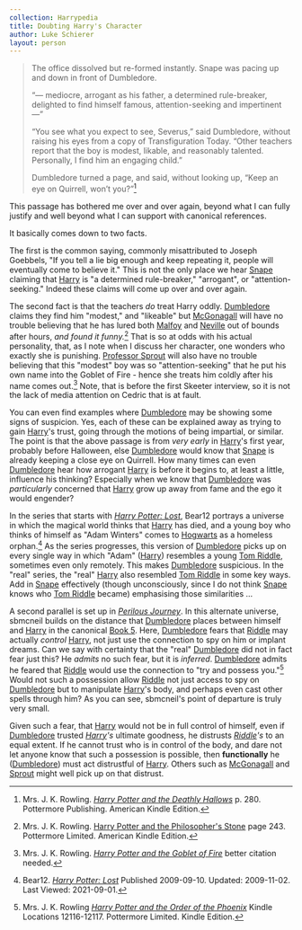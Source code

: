 ```yaml
---
collection: Harrypedia
title: Doubting Harry's Character
author: Luke Schierer
layout: person
---
```


> The office dissolved but re-formed instantly. Snape was pacing up and down in
> front of Dumbledore.
>
> “— mediocre, arrogant as his father, a determined rule-breaker, delighted to
> find himself famous, attention-seeking and impertinent —”
>
> “You see what you expect to see, Severus,” said Dumbledore, without raising
> his eyes from a copy of Transfiguration Today. “Other teachers report that the
> boy is modest, likable, and reasonably talented. Personally, I find him an
> engaging child.”
>
> Dumbledore turned a page, and said, without looking up, “Keep an eye on
> Quirrell, won’t you?”[^20210901-1]

This passage has bothered me over and over again, beyond what I can fully
justify and well beyond what I can support with canonical references.

It basically comes down to two facts.

The first is the common saying, commonly misattributed to Joseph Goebbels, "If
you tell a lie big enough and keep repeating it, people will eventually come to
believe it."  This is not the only place we hear [Snape][] claiming that
[Harry][] is "a determined rule-breaker," "arrogant", or "attention-seeking."
Indeed these claims will come up over and over again.

The second fact is that the teachers *do* treat Harry oddly.  [Dumbledore][]
claims they find him "modest," and "likeable" but [McGonagall][] will have no
trouble believing that he has lured both [Malfoy][] and [Neville][] out of
bounds after hours, *and found it funny.*[^231003-4]  That is so at odds with
his actual
personality, that, as I note when I discuss her character, one wonders who
exactly she is punishing.  [Professor Sprout][] will also have no trouble
believing that this "modest" boy was so "attention-seeking" that he put his own
name into the Goblet of Fire - hence she treats him coldly after his name comes
out.[^20210901-2]  Note, that is before the first Skeeter interview, so it is
not the lack of media attention on Cedric that is at fault.

You can even find examples where [Dumbledore][] may be showing some signs of
suspicion. Yes, each of these can be explained away as trying to gain
[Harry][]'s trust, going through the motions of being impartial, or similar.
The point is that the above passage is from *very early* in [Harry][]'s first
year, probably before Halloween, else [Dumbledore][] would know that [Snape][]
is already keeping a close eye on Quirrell.  How many times can even
[Dumbledore][] hear how arrogant [Harry][] is before it begins to, at least a
little, influence his thinking?  Especially when we know that [Dumbledore][]
was *particularly* concerned that [Harry][] grow up away from fame and the ego
it would engender?

In the series that starts with _[Harry Potter: Lost][B12HPL1]_, Bear12 portrays
a universe in which the magical world thinks that [Harry][] has died, and a
young boy who thinks of himself as "Adam Winters" comes to [Hogwarts][] as a
homeless orphan.[^20210901-3]  As the series progresses, this version of
[Dumbledore][] picks up on every single way in which "Adam" \([Harry][]\)
resembles a young [Tom Riddle][], sometimes even only remotely.  This makes
[Dumbledore][] suspicious.  In the "real" series, the "real" [Harry][] also
resembled [Tom Riddle][] in some key ways.  Add in [Snape][] effectively
(though unconsciously, since I do not think [Snape][] knows who [Tom Riddle][]
became) emphasising those similarities …

A second parallel is set up in _[Perilous Journey][]_.  In this alternate
universe, sbmcneil builds on the distance that [Dumbledore][] places between
himself and [Harry][] in the canonical [Book 5][].  Here, [Dumbledore][] fears
that [Riddle][] may actually *control* [Harry][], not just use the connection
to spy on him or implant dreams.  Can we say with certainty that the "real"
[Dumbledore][] did not in fact fear just this?  He *admits* no such fear, but
it is *inferred*.  [Dumbledore][] admits he feared that [Riddle][] would use the
connection to "try and possess you."[^221109-1]  Would not such a possession
allow [Riddle][] not just access to spy on [Dumbledore][] but to manipulate
[Harry][]'s body, and perhaps even cast other spells through him?  As you can
see, sbmcneil's point of departure is truly very small.

Given such a fear, that [Harry][] would not be in full control of himself, even
if [Dumbledore][] trusted *[Harry][]'s* ultimate goodness, he distrusts
*[Riddle]'s* to an equal extent.  If he cannot trust who is in control of the
body, and dare not let anyone know that such a possession is possible, then
**functionally** he ([Dumbledore][]) must act distrustful of [Harry][].  Others
such as [McGonagall][] and [Sprout][] might well pick up on that distrust.


[^231003-4]: Mrs. J. K. Rowling. [Harry Potter and the Philosopher's Stone]
    page 243. Pottermore Limited. American Kindle Edition.

[^221109-1]: Mrs. J. K. Rowling
    _[Harry Potter and the Order of the Phoenix]_
    Kindle Locations 12116-12117. Pottermore Limited. Kindle Edition.

[Book 5]: https://www.librarything.com/work/115/book/225886709

[Perilous Journey]: https://www.fanfiction.net/s/8281675

[^20210901-1]: Mrs. J. K. Rowling.
    _[Harry Potter and the Deathly Hallows]_
    p. 280. Pottermore Publishing. American Kindle Edition.

[Harry Potter and the Deathly Hallows]: https://www.librarything.com/work/3577382/

[Harry Potter and the Order of the Phoenix]: https://www.librarything.com/work/115/

[Harry Potter and the Philosopher's Stone]: https://www.librarything.com/work/5403381/

[Harry Potter and the Goblet of Fire]: https://www.librarything.com/work/113/

[^20210901-2]: Mrs. J. K. Rowling.
    _[Harry Potter and the Goblet of Fire]_
    better citation needed.

[^20210901-3]: Bear12. _[Harry Potter: Lost][B12HPL2]_
    Published 2009-09-10. Updated: 2009-11-02. Last Viewed: 2021-09-01.

[B12HPL1]: https://www.fanfiction.net/s/5366780

[B12HPL2]: https://www.fanfiction.net/s/5366780

[Bill]: <../../../weasley/william_arthur>

[Dumbledore]: <../>

[Harry]: <../../../potter/harry_james>

[Hermione]: <../../../granger/hermione_jean>

[Hogwarts]: <../../../../hogwarts>

[Kingsley]: <../../../shacklebolt/kingsley/>

[Lupin]: <../../../lupin/remus_john>

[Malfoy]: <../../../malfoy/draco_lucius/>

[McGonagall]: <../../../mcgonagall/minerva>

[Moody]: <../../../people/moody/>

[Neville]: <../../../longbottom/neville>

[Professor Sprout]: <../../../sprout/pomona>

[Riddle]: <../../../riddle/tom_marvolo>

[Ron]: <../../../weasley/ronald_bilius>

[Snape]: <../../../snape/severus>

[Sprout]: <../../../sprout/pomona>

[Tom Riddle]: <../../../riddle/tom_marvolo>
